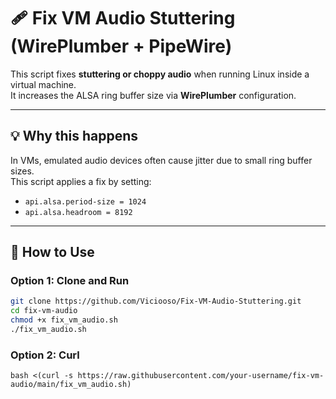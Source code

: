 # 🩹 Fix VM Audio Stuttering (WirePlumber + PipeWire)

This script fixes **stuttering or choppy audio** when running Linux inside a virtual machine.  
It increases the ALSA ring buffer size via **WirePlumber** configuration.

---

## 💡 Why this happens

In VMs, emulated audio devices often cause jitter due to small ring buffer sizes.  
This script applies a fix by setting:

- `api.alsa.period-size = 1024`
- `api.alsa.headroom = 8192`

---

## 🚀 How to Use

### Option 1: Clone and Run

```bash
git clone https://github.com/Viciooso/Fix-VM-Audio-Stuttering.git
cd fix-vm-audio
chmod +x fix_vm_audio.sh
./fix_vm_audio.sh
```
### Option 2: Curl
```bash <(curl -s https://raw.githubusercontent.com/your-username/fix-vm-audio/main/fix_vm_audio.sh)```
